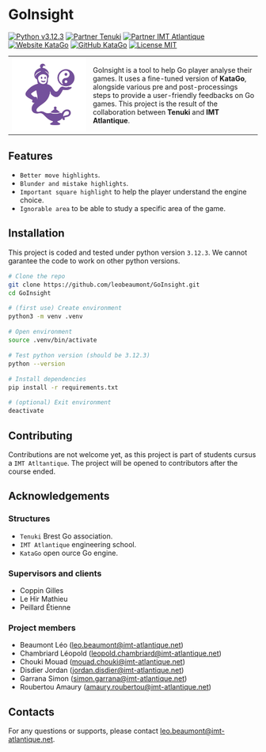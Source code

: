 # GoInsight

[![Python v3.12.3](https://img.shields.io/badge/Python-v3.12.3-red)](https://www.python.org/downloads/release/python-3123)
[![Partner Tenuki](https://img.shields.io/badge/Partner-Tenuki-orange)](https://tenuki-brest.jeudego.org)
[![Partner IMT Atlantique](https://img.shields.io/badge/Partner-IMT_Atlantique-blue)](https://www.imt-atlantique.fr/en)
[![Website KataGo](https://img.shields.io/badge/Website-KataGo-green)](https://katagotraining.org)
[![GitHub KataGo](https://img.shields.io/badge/Github-KataGo-black)](https://github.com/lightvector/KataGo)
[![License MIT](https://img.shields.io/badge/License-MIT-yellow)](https://opensource.org/license/MIT)

<table>
  <tr>
    <td width="150">
      <img src="assets/GoInsight_logo.png" alt="Logo" width="250"/>
    </td>
    <td>
      <p>GoInsight is a tool to help Go player analyse their games. It uses a fine-tuned version of <b>KataGo</b>, alongside various pre and post-processings steps to provide a user-friendly feedbacks on Go games. This project is the result of the collaboration between <b>Tenuki</b> and <b>IMT Atlantique</b>.</p>
    </td>
  </tr>
</table>

## Features

- `Better move highlights`.
- `Blunder and mistake highlights`.
- `Important square highlight` to help the player understand the engine choice.
- `Ignorable area` to be able to study a specific area of the game.

## Installation

This project is coded and tested under python version `3.12.3`. We cannot garantee the code to work on other python versions.

```bash
# Clone the repo
git clone https://github.com/leobeaumont/GoInsight.git
cd GoInsight
```
```bash
# (first use) Create environment
python3 -m venv .venv
```
```bash
# Open environment
source .venv/bin/activate
```
```bash
# Test python version (should be 3.12.3)
python --version
```
```bash
# Install dependencies
pip install -r requirements.txt
```
```bash
# (optional) Exit environment
deactivate
```

## Contributing

Contributions are not welcome yet, as this project is part of students cursus a `IMT Atltantique`. The project will be opened to contributors after the course ended.

## Acknowledgements

### Structures

- `Tenuki` Brest Go association.
- `IMT Atlantique` engineering school.
- `KataGo` open ource Go engine.

### Supervisors and clients

- Coppin Gilles
- Le Hir Mathieu
- Peillard Étienne

### Project members

- Beaumont Léo (leo.beaumont@imt-atlantique.net)
- Chambriard Léopold (leopold.chambriard@imt-atlantique.net)
- Chouki Mouad (mouad.chouki@imt-atlantique.net)
- Disdier Jordan (jordan.disdier@imt-atlantique.net)
- Garrana Simon (simon.garrana@imt-atlantique.net)
- Roubertou Amaury (amaury.roubertou@imt-atlantique.net)

## Contacts

For any questions or supports, please contact leo.beaumont@imt-atlantique.net.